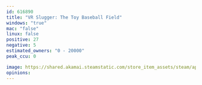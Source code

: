 ```yaml
---
id: 616890
title: "VR Slugger: The Toy Baseball Field"
windows: "true"
mac: "false"
linux: false
positive: 27
negative: 5
estimated_owners: "0 - 20000"
peak_ccu: 0

image: https://shared.akamai.steamstatic.com/store_item_assets/steam/apps/616890/header.jpg?t=1573107608
opinions:
---
```

